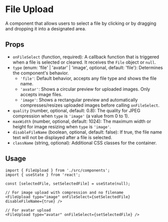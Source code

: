 # File Upload

A component that allows users to select a file by clicking or by dragging and dropping it into a designated area.

## Props

*   `onFileSelect` (function, required): A callback function that is triggered when a file is selected or cleared. It receives the `File` object or `null`.
*   `type` (enum: 'file' | 'avatar' | 'image', optional, default: 'file'): Determines the component's behavior.
    *   `'file'`: Default behavior, accepts any file type and shows the file name.
    *   `'avatar'`: Shows a circular preview for uploaded images. Only accepts image files.
    *   `'image'`: Shows a rectangular preview and automatically compresses/resizes uploaded images before calling `onFileSelect`.
*   `quality` (number, optional, default: 0.8): The quality for JPEG compression when `type` is `'image'` (a value from 0 to 1).
*   `maxWidth` (number, optional, default: 1024): The maximum width or height for image resizing when `type` is `'image'`.
*   `disableFileName` (boolean, optional, default: false): If true, the file name text will not be displayed after a file is selected.
*   `className` (string, optional): Additional CSS classes for the container.

## Usage

```tsx
import { FileUpload } from './src/components';
import { useState } from 'react';

const [selectedFile, setSelectedFile] = useState(null);

// For image upload with compression and no filename
<FileUpload type="image" onFileSelect={setSelectedFile} disableFileName={true} />

// For avatar upload
<FileUpload type="avatar" onFileSelect={setSelectedFile} />
```